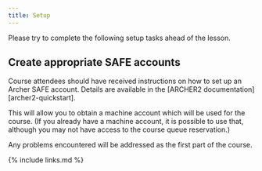 ```yaml
---
title: Setup
---
```


Please try to complete the following setup tasks ahead of the lesson. 

## Create appropriate SAFE accounts

Course attendees should have received instructions on how to set up an Archer SAFE account.
Details are available in the [ARCHER2 documentation][archer2-quickstart].

This will allow you to obtain a machine account which will be used for the course.
(If you already have a machine account, it is possible to use that, although you may not have access to the course queue reservation.)

Any problems encountered will be addressed as the first part of the course.


{% include links.md %}

